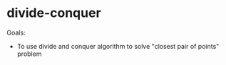 # divide-conquer

Goals: 
  - To use divide and conquer algorithm to solve "closest pair of points" problem
